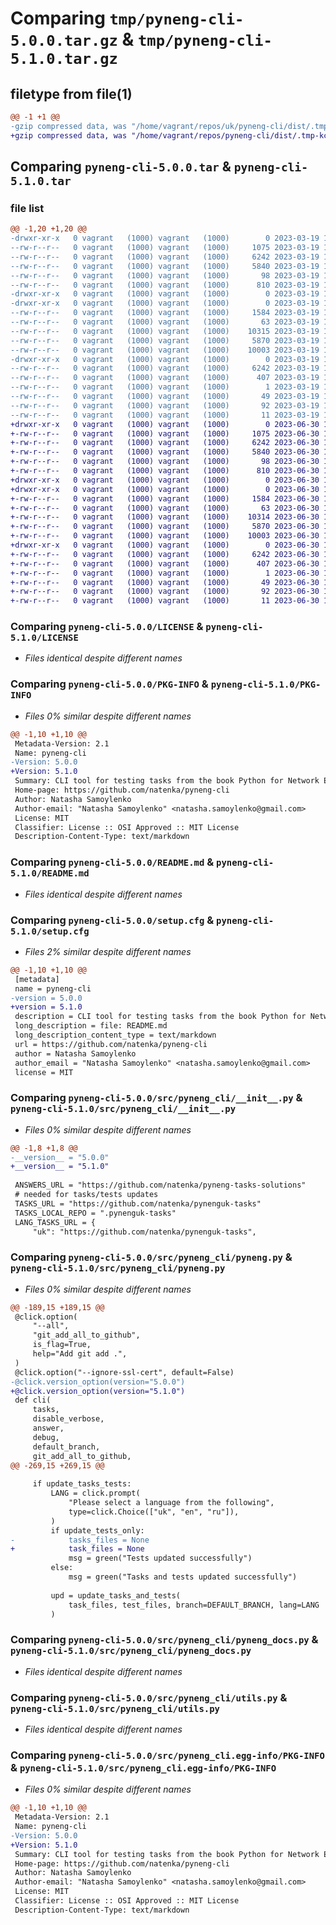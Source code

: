 # Comparing `tmp/pyneng-cli-5.0.0.tar.gz` & `tmp/pyneng-cli-5.1.0.tar.gz`

## filetype from file(1)

```diff
@@ -1 +1 @@
-gzip compressed data, was "/home/vagrant/repos/uk/pyneng-cli/dist/.tmp-k2ti_w8n/pyneng-cli-5.0.0.tar", last modified: Sun Mar 19 17:45:16 2023, max compression
+gzip compressed data, was "/home/vagrant/repos/pyneng-cli/dist/.tmp-kcpkvnmz/pyneng-cli-5.1.0.tar", last modified: Fri Jun 30 18:03:06 2023, max compression
```

## Comparing `pyneng-cli-5.0.0.tar` & `pyneng-cli-5.1.0.tar`

### file list

```diff
@@ -1,20 +1,20 @@
-drwxr-xr-x   0 vagrant   (1000) vagrant   (1000)        0 2023-03-19 17:45:16.712054 pyneng-cli-5.0.0/
--rw-r--r--   0 vagrant   (1000) vagrant   (1000)     1075 2023-03-19 17:34:58.000000 pyneng-cli-5.0.0/LICENSE
--rw-r--r--   0 vagrant   (1000) vagrant   (1000)     6242 2023-03-19 17:45:16.712054 pyneng-cli-5.0.0/PKG-INFO
--rw-r--r--   0 vagrant   (1000) vagrant   (1000)     5840 2023-03-19 17:34:58.000000 pyneng-cli-5.0.0/README.md
--rw-r--r--   0 vagrant   (1000) vagrant   (1000)       98 2023-03-19 17:34:58.000000 pyneng-cli-5.0.0/pyproject.toml
--rw-r--r--   0 vagrant   (1000) vagrant   (1000)      810 2023-03-19 17:45:16.712054 pyneng-cli-5.0.0/setup.cfg
-drwxr-xr-x   0 vagrant   (1000) vagrant   (1000)        0 2023-03-19 17:45:16.700055 pyneng-cli-5.0.0/src/
-drwxr-xr-x   0 vagrant   (1000) vagrant   (1000)        0 2023-03-19 17:45:16.708054 pyneng-cli-5.0.0/src/pyneng_cli/
--rw-r--r--   0 vagrant   (1000) vagrant   (1000)     1584 2023-03-19 17:44:49.000000 pyneng-cli-5.0.0/src/pyneng_cli/__init__.py
--rw-r--r--   0 vagrant   (1000) vagrant   (1000)       63 2023-03-19 17:34:58.000000 pyneng-cli-5.0.0/src/pyneng_cli/exceptions.py
--rw-r--r--   0 vagrant   (1000) vagrant   (1000)    10315 2023-03-19 17:44:49.000000 pyneng-cli-5.0.0/src/pyneng_cli/pyneng.py
--rw-r--r--   0 vagrant   (1000) vagrant   (1000)     5870 2023-03-19 17:34:58.000000 pyneng-cli-5.0.0/src/pyneng_cli/pyneng_docs.py
--rw-r--r--   0 vagrant   (1000) vagrant   (1000)    10003 2023-03-19 17:39:56.000000 pyneng-cli-5.0.0/src/pyneng_cli/utils.py
-drwxr-xr-x   0 vagrant   (1000) vagrant   (1000)        0 2023-03-19 17:45:16.712054 pyneng-cli-5.0.0/src/pyneng_cli.egg-info/
--rw-r--r--   0 vagrant   (1000) vagrant   (1000)     6242 2023-03-19 17:45:16.000000 pyneng-cli-5.0.0/src/pyneng_cli.egg-info/PKG-INFO
--rw-r--r--   0 vagrant   (1000) vagrant   (1000)      407 2023-03-19 17:45:16.000000 pyneng-cli-5.0.0/src/pyneng_cli.egg-info/SOURCES.txt
--rw-r--r--   0 vagrant   (1000) vagrant   (1000)        1 2023-03-19 17:45:16.000000 pyneng-cli-5.0.0/src/pyneng_cli.egg-info/dependency_links.txt
--rw-r--r--   0 vagrant   (1000) vagrant   (1000)       49 2023-03-19 17:45:16.000000 pyneng-cli-5.0.0/src/pyneng_cli.egg-info/entry_points.txt
--rw-r--r--   0 vagrant   (1000) vagrant   (1000)       92 2023-03-19 17:45:16.000000 pyneng-cli-5.0.0/src/pyneng_cli.egg-info/requires.txt
--rw-r--r--   0 vagrant   (1000) vagrant   (1000)       11 2023-03-19 17:45:16.000000 pyneng-cli-5.0.0/src/pyneng_cli.egg-info/top_level.txt
+drwxr-xr-x   0 vagrant   (1000) vagrant   (1000)        0 2023-06-30 18:03:05.995795 pyneng-cli-5.1.0/
+-rw-r--r--   0 vagrant   (1000) vagrant   (1000)     1075 2023-06-30 18:02:38.000000 pyneng-cli-5.1.0/LICENSE
+-rw-r--r--   0 vagrant   (1000) vagrant   (1000)     6242 2023-06-30 18:03:05.995795 pyneng-cli-5.1.0/PKG-INFO
+-rw-r--r--   0 vagrant   (1000) vagrant   (1000)     5840 2023-06-30 18:02:38.000000 pyneng-cli-5.1.0/README.md
+-rw-r--r--   0 vagrant   (1000) vagrant   (1000)       98 2023-06-30 18:02:38.000000 pyneng-cli-5.1.0/pyproject.toml
+-rw-r--r--   0 vagrant   (1000) vagrant   (1000)      810 2023-06-30 18:03:05.995795 pyneng-cli-5.1.0/setup.cfg
+drwxr-xr-x   0 vagrant   (1000) vagrant   (1000)        0 2023-06-30 18:03:05.983789 pyneng-cli-5.1.0/src/
+drwxr-xr-x   0 vagrant   (1000) vagrant   (1000)        0 2023-06-30 18:03:05.987791 pyneng-cli-5.1.0/src/pyneng_cli/
+-rw-r--r--   0 vagrant   (1000) vagrant   (1000)     1584 2023-06-30 18:02:38.000000 pyneng-cli-5.1.0/src/pyneng_cli/__init__.py
+-rw-r--r--   0 vagrant   (1000) vagrant   (1000)       63 2023-06-30 18:02:38.000000 pyneng-cli-5.1.0/src/pyneng_cli/exceptions.py
+-rw-r--r--   0 vagrant   (1000) vagrant   (1000)    10314 2023-06-30 18:02:38.000000 pyneng-cli-5.1.0/src/pyneng_cli/pyneng.py
+-rw-r--r--   0 vagrant   (1000) vagrant   (1000)     5870 2023-06-30 18:02:38.000000 pyneng-cli-5.1.0/src/pyneng_cli/pyneng_docs.py
+-rw-r--r--   0 vagrant   (1000) vagrant   (1000)    10003 2023-06-30 18:02:38.000000 pyneng-cli-5.1.0/src/pyneng_cli/utils.py
+drwxr-xr-x   0 vagrant   (1000) vagrant   (1000)        0 2023-06-30 18:03:05.995795 pyneng-cli-5.1.0/src/pyneng_cli.egg-info/
+-rw-r--r--   0 vagrant   (1000) vagrant   (1000)     6242 2023-06-30 18:03:05.000000 pyneng-cli-5.1.0/src/pyneng_cli.egg-info/PKG-INFO
+-rw-r--r--   0 vagrant   (1000) vagrant   (1000)      407 2023-06-30 18:03:05.000000 pyneng-cli-5.1.0/src/pyneng_cli.egg-info/SOURCES.txt
+-rw-r--r--   0 vagrant   (1000) vagrant   (1000)        1 2023-06-30 18:03:05.000000 pyneng-cli-5.1.0/src/pyneng_cli.egg-info/dependency_links.txt
+-rw-r--r--   0 vagrant   (1000) vagrant   (1000)       49 2023-06-30 18:03:05.000000 pyneng-cli-5.1.0/src/pyneng_cli.egg-info/entry_points.txt
+-rw-r--r--   0 vagrant   (1000) vagrant   (1000)       92 2023-06-30 18:03:05.000000 pyneng-cli-5.1.0/src/pyneng_cli.egg-info/requires.txt
+-rw-r--r--   0 vagrant   (1000) vagrant   (1000)       11 2023-06-30 18:03:05.000000 pyneng-cli-5.1.0/src/pyneng_cli.egg-info/top_level.txt
```

### Comparing `pyneng-cli-5.0.0/LICENSE` & `pyneng-cli-5.1.0/LICENSE`

 * *Files identical despite different names*

### Comparing `pyneng-cli-5.0.0/PKG-INFO` & `pyneng-cli-5.1.0/PKG-INFO`

 * *Files 0% similar despite different names*

```diff
@@ -1,10 +1,10 @@
 Metadata-Version: 2.1
 Name: pyneng-cli
-Version: 5.0.0
+Version: 5.1.0
 Summary: CLI tool for testing tasks from the book Python for Network Engineers
 Home-page: https://github.com/natenka/pyneng-cli
 Author: Natasha Samoylenko
 Author-email: "Natasha Samoylenko" <natasha.samoylenko@gmail.com>
 License: MIT
 Classifier: License :: OSI Approved :: MIT License
 Description-Content-Type: text/markdown
```

### Comparing `pyneng-cli-5.0.0/README.md` & `pyneng-cli-5.1.0/README.md`

 * *Files identical despite different names*

### Comparing `pyneng-cli-5.0.0/setup.cfg` & `pyneng-cli-5.1.0/setup.cfg`

 * *Files 2% similar despite different names*

```diff
@@ -1,10 +1,10 @@
 [metadata]
 name = pyneng-cli
-version = 5.0.0
+version = 5.1.0
 description = CLI tool for testing tasks from the book Python for Network Engineers
 long_description = file: README.md
 long_description_content_type = text/markdown
 url = https://github.com/natenka/pyneng-cli
 author = Natasha Samoylenko
 author_email = "Natasha Samoylenko" <natasha.samoylenko@gmail.com>
 license = MIT
```

### Comparing `pyneng-cli-5.0.0/src/pyneng_cli/__init__.py` & `pyneng-cli-5.1.0/src/pyneng_cli/__init__.py`

 * *Files 0% similar despite different names*

```diff
@@ -1,8 +1,8 @@
-__version__ = "5.0.0"
+__version__ = "5.1.0"
 
 ANSWERS_URL = "https://github.com/natenka/pyneng-tasks-solutions"
 # needed for tasks/tests updates
 TASKS_URL = "https://github.com/natenka/pynenguk-tasks"
 TASKS_LOCAL_REPO = ".pynenguk-tasks"
 LANG_TASKS_URL = {
     "uk": "https://github.com/natenka/pynenguk-tasks",
```

### Comparing `pyneng-cli-5.0.0/src/pyneng_cli/pyneng.py` & `pyneng-cli-5.1.0/src/pyneng_cli/pyneng.py`

 * *Files 0% similar despite different names*

```diff
@@ -189,15 +189,15 @@
 @click.option(
     "--all",
     "git_add_all_to_github",
     is_flag=True,
     help="Add git add .",
 )
 @click.option("--ignore-ssl-cert", default=False)
-@click.version_option(version="5.0.0")
+@click.version_option(version="5.1.0")
 def cli(
     tasks,
     disable_verbose,
     answer,
     debug,
     default_branch,
     git_add_all_to_github,
@@ -269,15 +269,15 @@
 
     if update_tasks_tests:
         LANG = click.prompt(
             "Please select a language from the following",
             type=click.Choice(["uk", "en", "ru"]),
         )
         if update_tests_only:
-            tasks_files = None
+            task_files = None
             msg = green("Tests updated successfully")
         else:
             msg = green("Tasks and tests updated successfully")
 
         upd = update_tasks_and_tests(
             task_files, test_files, branch=DEFAULT_BRANCH, lang=LANG
         )
```

### Comparing `pyneng-cli-5.0.0/src/pyneng_cli/pyneng_docs.py` & `pyneng-cli-5.1.0/src/pyneng_cli/pyneng_docs.py`

 * *Files identical despite different names*

### Comparing `pyneng-cli-5.0.0/src/pyneng_cli/utils.py` & `pyneng-cli-5.1.0/src/pyneng_cli/utils.py`

 * *Files identical despite different names*

### Comparing `pyneng-cli-5.0.0/src/pyneng_cli.egg-info/PKG-INFO` & `pyneng-cli-5.1.0/src/pyneng_cli.egg-info/PKG-INFO`

 * *Files 0% similar despite different names*

```diff
@@ -1,10 +1,10 @@
 Metadata-Version: 2.1
 Name: pyneng-cli
-Version: 5.0.0
+Version: 5.1.0
 Summary: CLI tool for testing tasks from the book Python for Network Engineers
 Home-page: https://github.com/natenka/pyneng-cli
 Author: Natasha Samoylenko
 Author-email: "Natasha Samoylenko" <natasha.samoylenko@gmail.com>
 License: MIT
 Classifier: License :: OSI Approved :: MIT License
 Description-Content-Type: text/markdown
```

